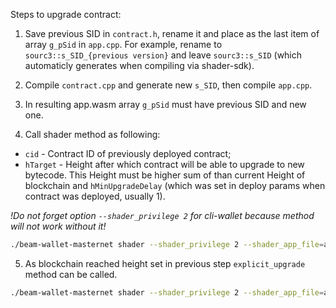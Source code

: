 Steps to upgrade contract:

1. Save previous SID in `contract.h`, rename it and place as the last item of array `g_pSid` in `app.cpp`. For example, rename to `sourc3::s_SID_{previous version}` and leave `sourc3::s_SID` (which automaticly generates when compiling via shader-sdk).

2. Compile `contract.cpp` and generate new `s_SID`, then compile `app.cpp`.

3. In resulting app.wasm array `g_pSid` must have previous SID and new one.

4. Call shader method as following:

- `cid` - Contract ID of previously deployed contract;
- `hTarget` - Height after which contract will be able to upgrade to new bytecode. This Height must be higher sum of than current Height of blockchain and `hMinUpgradeDelay` (which was set in deploy params when contract was deployed, usually 1).

*!Do not forget option `--shader_privilege 2` for cli-wallet because method will not work without it!*

```bash
./beam-wallet-masternet shader --shader_privilege 2 --shader_app_file=app.wasm --shader_args='role=manager,action=schedule_upgrade,cid=cid,hTarget=hTarget,approve_mask=1' --shader_contract_file=contract.wasm
```

5. As blockchain reached height set in previous step `explicit_upgrade` method can be called.

```bash
./beam-wallet-masternet shader --shader_privilege 2 --shader_app_file=app.wasm --shader_args='role=manager,action=explicit_upgrade,cid=fc3a38836e99ee501c679935bbbdc30f1e1ac568b263d7bffb1add2aaf16ce57' --shader_contract_file=contract.wasm
```

